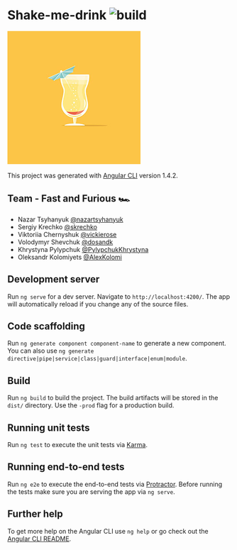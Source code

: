 # Shake-me-drink ![build](https://api.travis-ci.org/Eleks-Angular-learning/shake-me-drink.svg?branch=master)
![Logo](logo.jpg) 

This project was generated with [Angular CLI](https://github.com/angular/angular-cli) version 1.4.2.

## Team - Fast and Furious 🏎

* Nazar Tsyhanyuk [@nazartsyhanyuk](https://github.com/nazartsyhanyuk)
* Sergiy Krechko [@skrechko](https://github.com/skrechko)
* Viktoriia Chernyshuk [@vickierose](https://github.com/vickierose)
* Volodymyr Shevchuk [@dosandk](https://github.com/dosandk)
* Khrystyna Pylypchuk [@PylypchukKhrystyna](https://github.com/PylypchukKhrystyna)
* Oleksandr Kolomiyets [@AlexKolomi](https://github.com/AlexKolomi)

## Development server

Run `ng serve` for a dev server. Navigate to `http://localhost:4200/`. The app will automatically reload if you change any of the source files.

## Code scaffolding

Run `ng generate component component-name` to generate a new component. You can also use `ng generate directive|pipe|service|class|guard|interface|enum|module`.

## Build

Run `ng build` to build the project. The build artifacts will be stored in the `dist/` directory. Use the `-prod` flag for a production build.

## Running unit tests

Run `ng test` to execute the unit tests via [Karma](https://karma-runner.github.io).

## Running end-to-end tests

Run `ng e2e` to execute the end-to-end tests via [Protractor](http://www.protractortest.org/).
Before running the tests make sure you are serving the app via `ng serve`.

## Further help

To get more help on the Angular CLI use `ng help` or go check out the [Angular CLI README](https://github.com/angular/angular-cli/blob/master/README.md).
